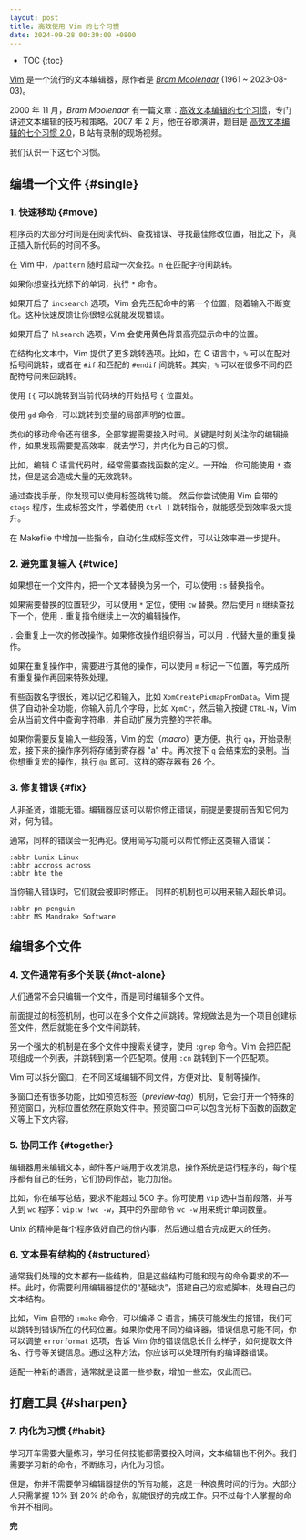 ```yaml
---
layout: post
title: 高效使用 Vim 的七个习惯 
date: 2024-09-28 00:39:00 +0800
---
```


* TOC
{:toc}

[Vim][vim] 是一个流行的文本编辑器，原作者是 *[Bram Moolenaar][bram]* (1961 ~ 2023-08-03)。

2000 年 11 月，*Bram Moolenaar* 有一篇文章：[高效文本编辑的七个习惯][habits]，专门讲述文本编辑的技巧和策略。2007 年 2 月，他在谷歌演讲，题目是 [高效文本编辑的七个习惯 2.0][habits2]，B 站有录制的现场视频。

我们认识一下这七个习惯。

## 编辑一个文件 {#single}

### 1. 快速移动 {#move}

程序员的大部分时间是在阅读代码、查找错误、寻找最佳修改位置，相比之下，真正插入新代码的时间不多。

在 Vim 中，`/pattern` 随时启动一次查找。`n` 在匹配字符间跳转。

如果你想查找光标下的单词，执行 `*` 命令。

如果开启了 `incsearch` 选项，Vim 会先匹配命中的第一个位置，随着输入不断变化。这种快速反馈让你很轻松就能发现错误。

如果开启了 `hlsearch` 选项，Vim 会使用黄色背景高亮显示命中的位置。

在结构化文本中，Vim 提供了更多跳转选项。比如，在 C 语言中，`%` 可以在配对括号间跳转，或者在 `#if` 和匹配的 `#endif` 间跳转。其实，`%` 可以在很多不同的匹配符号间来回跳转。

使用 `[{` 可以跳转到当前代码块的开始括号 `{` 位置处。

使用 `gd` 命令，可以跳转到变量的局部声明的位置。

类似的移动命令还有很多，全部掌握需要投入时间。关键是时刻关注你的编辑操作，如果发现需要提高效率，就去学习，并内化为自己的习惯。

比如，编辑 C 语言代码时，经常需要查找函数的定义。一开始，你可能使用 `*` 查找，但是这会造成大量的无效跳转。

通过查找手册，你发现可以使用标签跳转功能。 然后你尝试使用 Vim 自带的 `ctags` 程序，生成标签文件，学着使用 `Ctrl-]` 跳转指令，就能感受到效率极大提升。

在 Makefile 中增加一些指令，自动化生成标签文件，可以让效率进一步提升。

### 2. 避免重复输入 {#twice} 

如果想在一个文件内，把一个文本替换为另一个，可以使用 `:s` 替换指令。

如果需要替换的位置较少，可以使用 `*` 定位，使用 `cw` 替换。然后使用 `n` 继续查找下一个，使用 `.` 重复指令继续上一次的编辑操作。

`.` 会重复上一次的修改操作。如果修改操作组织得当，可以用 `.` 代替大量的重复操作。

如果在重复操作中，需要进行其他的操作，可以使用 `m` 标记一下位置，等完成所有重复操作再回来特殊处理。

有些函数名字很长，难以记忆和输入，比如 `XpmCreatePixmapFromData`。Vim 提供了自动补全功能，你输入前几个字母，比如 `XpmCr`，然后输入按键 `CTRL-N`，Vim 会从当前文件中查询字符串，并自动扩展为完整的字符串。

如果你需要反复输入一些段落，Vim 的宏（*macro*）更方便。执行 `qa`，开始录制宏，接下来的操作序列将存储到寄存器 "a" 中。再次按下 `q` 会结束宏的录制。当你想重复宏的操作，执行 `@a` 即可。这样的寄存器有 26 个。

### 3. 修复错误 {#fix}

人非圣贤，谁能无错。编辑器应该可以帮你修正错误，前提是要提前告知它何为对，何为错。

通常，同样的错误会一犯再犯。使用简写功能可以帮忙修正这类输入错误：

```
:abbr Lunix Linux
:abbr accross across
:abbr hte the
```

当你输入错误时，它们就会被即时修正。 同样的机制也可以用来输入超长单词。

```vim
:abbr pn penguin
:abbr MS Mandrake Software
```

## 编辑多个文件

### 4. 文件通常有多个关联 {#not-alone}

人们通常不会只编辑一个文件，而是同时编辑多个文件。

前面提过的标签机制，也可以在多个文件之间跳转。常规做法是为一个项目创建标签文件，然后就能在多个文件间跳转。

另一个强大的机制是在多个文件中搜索关键字，使用 `:grep` 命令。Vim 会把匹配项组成一个列表，并跳转到第一个匹配项。使用 `:cn` 跳转到下一个匹配项。

Vim 可以拆分窗口，在不同区域编辑不同文件，方便对比、复制等操作。

多窗口还有很多功能，比如预览标签（*preview-tag*）机制，它会打开一个特殊的预览窗口，光标位置依然在原始文件中。预览窗口中可以包含光标下函数的函数定义等上下文内容。

### 5. 协同工作 {#together}

编辑器用来编辑文本，邮件客户端用于收发消息，操作系统是运行程序的，每个程序都有自己的任务，它们协同作战，能力加倍。

比如，你在编写总结，要求不能超过 500 字。你可使用 `vip` 选中当前段落，并写入到 `wc` 程序：`vip:w !wc -w`，其中的外部命令 `wc -w` 用来统计单词数量。

Unix 的精神是每个程序做好自己的份内事，然后通过组合完成更大的任务。

### 6. 文本是有结构的 {#structured}

通常我们处理的文本都有一些结构，但是这些结构可能和现有的命令要求的不一样。此时，你需要利用编辑器提供的“基础块”，搭建自己的宏或脚本，处理自己的文本结构。

比如，Vim 自带的 `:make` 命令，可以编译 C 语言，捕获可能发生的报错，我们可以跳转到错误所在的代码位置。如果你使用不同的编译器，错误信息可能不同，你可以调整 `errorformat` 选项，告诉 Vim 你的错误信息长什么样子，如何提取文件名、行号等关键信息。通过这种方法，你应该可以处理所有的编译器错误。

适配一种新的语言，通常就是设置一些参数，增加一些宏，仅此而已。

## 打磨工具 {#sharpen}

### 7. 内化为习惯 {#habit}

学习开车需要大量练习，学习任何技能都需要投入时间，文本编辑也不例外。我们需要学习新的命令，不断练习，内化为习惯。

但是，你并不需要学习编辑器提供的所有功能，这是一种浪费时间的行为。大部分人只需掌握 10% 到 20% 的命令，就能很好的完成工作。只不过每个人掌握的命令并不相同。

**完**

[vim]: https://www.vim.org/ "Vim Homepage"
[bram]: https://vimhelp.org/version9.txt.html#Bram "Bram Moolenaar"
[habits]: https://www.moolenaar.net/habits.html "Seven habits of effective text editing"
[habits2]: https://www.bilibili.com/video/BV13U4y1j75T/ "Seven Habits of Effective Text Editing 2.0"
